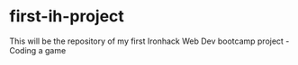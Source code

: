 # first-ih-project
This will be the repository of my first Ironhack Web Dev bootcamp project - Coding a game
